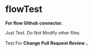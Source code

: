 # flowTest

**For flow Github connector.**

Just Test. Do Not Modify other files.

Test For **Change Pull Request Review** 。
